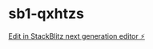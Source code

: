 # sb1-qxhtzs

[Edit in StackBlitz next generation editor ⚡️](https://stackblitz.com/~/github.com/emminahuel/sb1-qxhtzs)